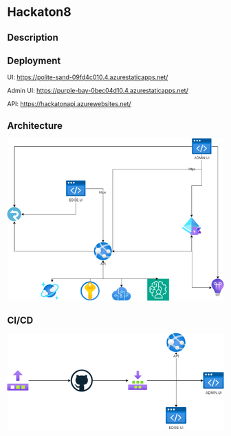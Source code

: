 # Hackaton8

## Description



## Deployment
UI: https://polite-sand-09fd4c010.4.azurestaticapps.net/

Admin UI: https://purple-bay-0bec04d10.4.azurestaticapps.net/

API: https://hackatonapi.azurewebsites.net/


## Architecture

![Archtecture](./architecture.png)


## CI/CD
![CI/CD](./deployment.png)


